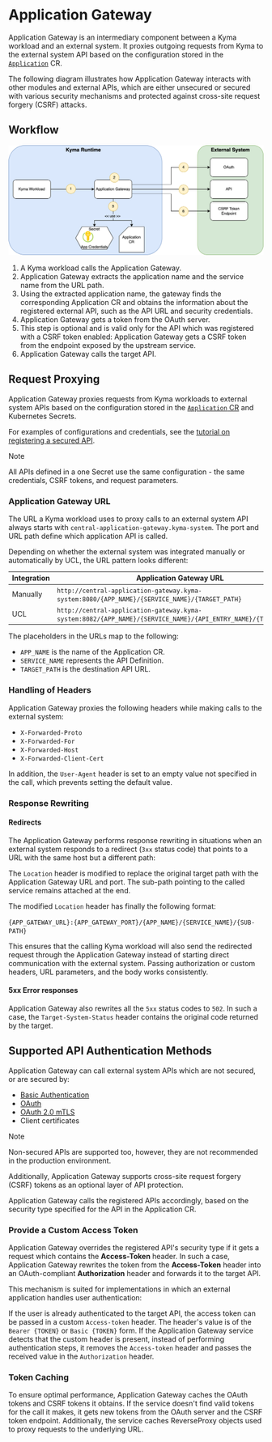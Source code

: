 # Application Gateway

Application Gateway is an intermediary component between a Kyma workload and an external system. It proxies outgoing requests from Kyma to the external system API based on the configuration stored in the [`Application`](../resources/04-10-application.md) CR.

The following diagram illustrates how Application Gateway interacts with other modules and external APIs, which are either unsecured or secured with various security mechanisms and protected against cross-site request forgery (CSRF) attacks.


## Workflow

![Application Gateway Diagram](../assets/gw-architecture.png)

1. A Kyma workload calls the Application Gateway.
2. Application Gateway extracts the application name and the service name from the URL path.
3. Using the extracted application name, the gateway finds the corresponding Application CR and obtains the information about the registered external API, such as the API URL and security credentials.
4. Application Gateway gets a token from the OAuth server.
5.  This step is optional and is valid only for the API which was registered with a CSRF token enabled: Application Gateway gets a CSRF token from the endpoint exposed by the upstream service.
6. Application Gateway calls the target API.


## Request Proxying

Application Gateway proxies requests from Kyma workloads to external system APIs based on the configuration stored in the [`Application` CR](../resources/04-10-application.md) and Kubernetes Secrets.

For examples of configurations and credentials, see the [tutorial on registering a secured API](../tutorials/01-30-register-secured-api.md).

> [!NOTE]
> All APIs defined in a one Secret use the same configuration - the same credentials, CSRF tokens, and request parameters.


### Application Gateway URL

The URL a Kyma workload uses to proxy calls to an external system API always starts with `central-application-gateway.kyma-system`. The port and URL path define which application API is called.

Depending on whether the external system was integrated manually or automatically by UCL, the URL pattern looks different:

| **Integration** | **Application Gateway URL** |
|-----------|-------------------------|
| Manually | `http://central-application-gateway.kyma-system:8080/{APP_NAME}/{SERVICE_NAME}/{TARGET_PATH}` |
|      UCL | `http://central-application-gateway.kyma-system:8082/{APP_NAME}/{SERVICE_NAME}/{API_ENTRY_NAME}/{TARGET_PATH}` |

The placeholders in the URLs map to the following:

- `APP_NAME` is the name of the Application CR.
- `SERVICE_NAME` represents the API Definition.
- `TARGET_PATH` is the destination API URL.

### Handling of Headers

Application Gateway proxies the following headers while making calls to the external system:

- `X-Forwarded-Proto`
- `X-Forwarded-For`
- `X-Forwarded-Host`
- `X-Forwarded-Client-Cert`

In addition, the `User-Agent` header is set to an empty value not specified in the call, which prevents setting the default value.

### Response Rewriting

#### Redirects

The Application Gateway performs response rewriting in situations when an external system responds to a redirect (`3xx` status code) that points to a URL with the same host but a different path:

The `Location` header is modified to replace the original target path with the Application Gateway URL and port. The sub-path pointing to the called service remains attached at the end.

The modified `Location` header has finally the following format:

`{APP_GATEWAY_URL}:{APP_GATEWAY_PORT}/{APP_NAME}/{SERVICE_NAME}/{SUB-PATH}`

This ensures that the calling Kyma workload will also send the redirected request through the Application Gateway instead of starting direct communication with the external system. Passing authorization or custom headers, URL parameters, and the body works consistently.


#### 5xx Error responses

Application Gateway also rewrites all the `5xx` status codes to `502`. In such a case, the `Target-System-Status` header contains the original code returned by the target.


## Supported API Authentication Methods

Application Gateway can call external system APIs which are not secured, or are secured by:

- [Basic Authentication](https://tools.ietf.org/html/rfc7617)
- [OAuth](https://tools.ietf.org/html/rfc6750)
- [OAuth 2.0 mTLS](https://datatracker.ietf.org/doc/html/rfc8705)
- Client certificates

> [!NOTE]
> Non-secured APIs are supported too, however, they are not recommended in the production environment.

Additionally, Application Gateway supports cross-site request forgery (CSRF) tokens as an optional layer of API protection.

Application Gateway calls the registered APIs accordingly, based on the security type specified for the API in the Application CR.


### Provide a Custom Access Token

Application Gateway overrides the registered API's security type if it gets a request which contains the **Access-Token** header. In such a case, Application Gateway rewrites the token from the **Access-Token** header into an OAuth-compliant **Authorization** header and forwards it to the target API.

This mechanism is suited for implementations in which an external application handles user authentication:

If the user is already authenticated to the target API, the access token can be passed in a custom `Access-token` header. The header's value is of the `Bearer {TOKEN}` or `Basic {TOKEN}` form. If the Application Gateway service detects that the custom header is present, instead of performing authentication steps, it removes the `Access-token` header and passes the received value in the `Authorization` header.


### Token Caching

To ensure optimal performance, Application Gateway caches the OAuth tokens and CSRF tokens it obtains. If the service doesn't find valid tokens for the call it makes, it gets new tokens from the OAuth server and the CSRF token endpoint.
Additionally, the service caches ReverseProxy objects used to proxy requests to the underlying URL.

